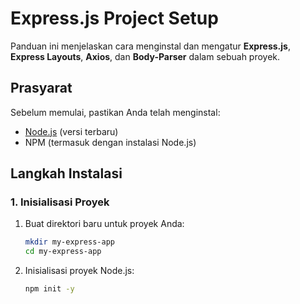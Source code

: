 # Express.js Project Setup

Panduan ini menjelaskan cara menginstal dan mengatur **Express.js**, **Express Layouts**, **Axios**, dan **Body-Parser** dalam sebuah proyek.

## Prasyarat

Sebelum memulai, pastikan Anda telah menginstal:
- [Node.js](https://nodejs.org/) (versi terbaru)
- NPM (termasuk dengan instalasi Node.js)

## Langkah Instalasi

### 1. Inisialisasi Proyek
1. Buat direktori baru untuk proyek Anda:
   ```bash
   mkdir my-express-app
   cd my-express-app
2. Inisialisasi proyek Node.js:
    ```bash
    npm init -y